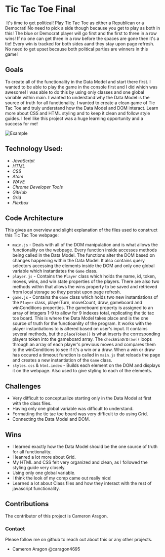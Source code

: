 # Tic Tac Toe Final
​​​
It's time to get political! Play Tic Tac Toe as either a Republican or a Democrat! No need to pick a side though because you get to play as both in this! The blue or Democrat player will go first and the first to three in a row wins! If no one can get three in a row before the spaces are gone then it's a tie! Every win is tracked for both sides aand they stay upon page refresh. No need to get upset because both political parties are winners in this game!

## Goals 
To create all of the functionality in the Data Model and start there first. I wanted to be able to play the game in the console first and I did which was awesome! I was able to do this by using only classes and one global variable within main. I wanted to understand why the Data Model is the source of truth for all functionality. I wanted to create a clean game of Tic Tac Toe and truly understand how the Data Model and DOM interact. Learn more about CSS and HTML styling and to keep it clean and follow style guides. I feel like this project was a huge learning opportunity and a success for me!

![Example](https://i.gyazo.com/b113d6d94cbbfddbc3ac5e73b62a19b9.jpg)

## Technology Used:
- *JavaScript*
- *HTML*
- *CSS*
- *Atom*
- *WAVE*
- *Chrome Developer Tools*
- *GitHub*
- *Grid*
- *Flexbox*

## Code Architecture 

This gives an overview and slight explanation of the files used to construct this Tic Tac Toe webpage: 

- `main.js` - Deals with all of the DOM manipulation and is what allows the functionality on the webpage. Every function inside accesses methods being called in the Data Model. The functions alter the DOM based on changes happening within the Data Model. It also contains query selectors accessing the elements inside the DOM and only one global variable which instantiates the `Game` class.
- `player.js` - Contains the `Player` class which holds the name, id, token, moves, wins, and win state properties of the players. There are also two methods within that allows the wins property to be saved and retrieved from local storage so they persist upon page refresh.
- `game.js` - Contains the `Game` class which holds two new instantiations of the `Player` class, playerTurn, moveCount, draw, gameboard and winConditions properties. The gameboard property is assigned to an array of integers 1-9 to allow for 9 indexes total, replicating the tic tac toe board. This is where the Data Model takes place and is the one source of truth for the functioanlity of the program. It works with the player instantiations to is altered based on user's input. It contains several methods, but the `placeToken()` is what inserts the corresponding players token into the gameboard array. The `checkWinOrDraw()` loops through an array of each player's previous moves and compares them to the winConditions to see if it's a win or a draw. When a win or draw has occured a timeout function is called in `main.js` that reloads the page and creates a new instantiation of the `Game` class.
- `styles.css` & `html.index` - Builds each element on the DOM and displays it on the webpage. Also used to give styling to each of the elements.

## Challenges
- Very difficult to conceptualize starting only in the Data Model at first with the class files.
- Having only one global variable was difficult to understand.
- Formatting the tic tac toe board was very difficult to do using Grid. 
- Connecting the Data Model and DOM.

## Wins
- I learned exactly how the Data Model should be the one source of truth for all functionality.
- I leanred a lot more about Grid.
- My HTML and CSS felt very organized and clean, as I followed the styling guide very closely.
- Using only one global variable.
- I think the look of my comp came out really nice!
- Learned a lot about Class files and how they interact with the rest of javascript functionality.

## Contributions
The contributor of this project is Cameron Aragon.

### Contact
Please follow me on github to reach out about this or any other projects.
- Cameron Aragon @caragon4695
